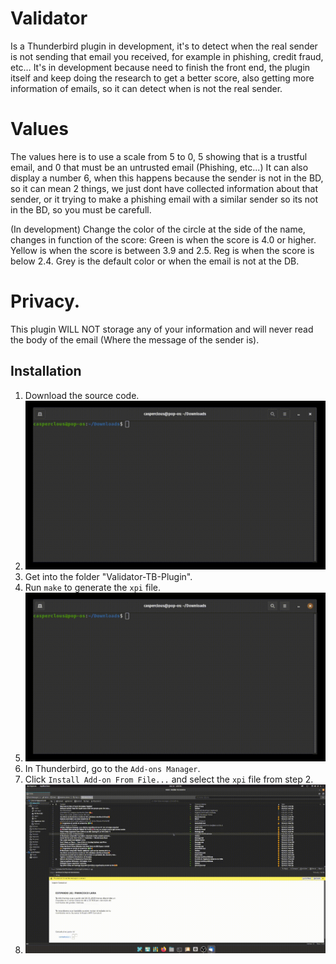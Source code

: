 # Validator

Is a Thunderbird plugin in development, it's to detect when the real sender is not sending that email you received, for example in phishing, credit fraud, etc… It's in development because need to finish the front end, the plugin itself and keep doing the research to get a better score, also getting more information of emails, so it can detect when is not the real sender.

# Values
The values here is to use a scale from 5 to 0, 5 showing that is a trustful email, and 0 that must be an untrusted email (Phishing, etc...)
It can also display a number 6, when this happens because the sender is not in the BD, so it can mean 2 things, we just dont have collected information about that sender, or it trying to make a phishing email with a similar sender so its not in the BD, so you must be carefull.

(In development)
Change the color of the circle at the side of the name, changes in function of the score:
Green is when the score is 4.0 or higher.
Yellow is when the score is between 3.9 and 2.5.
Reg is when the score is below 2.4.
Grey is the default color or when the email is not at the DB.

# Privacy.
This plugin WILL NOT storage any of your information and will never read the body of the email (Where the message of the sender is).

## Installation

1. Download the source code.
2. ![Download](https://github.com/CasperClous/Validator-TB-Plugin/blob/main/clone.gif)
3. Get into the folder "Validator-TB-Plugin".
4. Run `make` to generate the `xpi` file.
5. ![XPI](https://github.com/CasperClous/Validator-TB-Plugin/blob/main/XPI.gif)
6. In Thunderbird, go to the `Add-ons Manager`.
7. Click `Install Add-on From File...` and select the `xpi` file from step 2.
8. ![INSTALL](https://github.com/CasperClous/Validator-TB-Plugin/blob/main/PlugInstal.gif)
